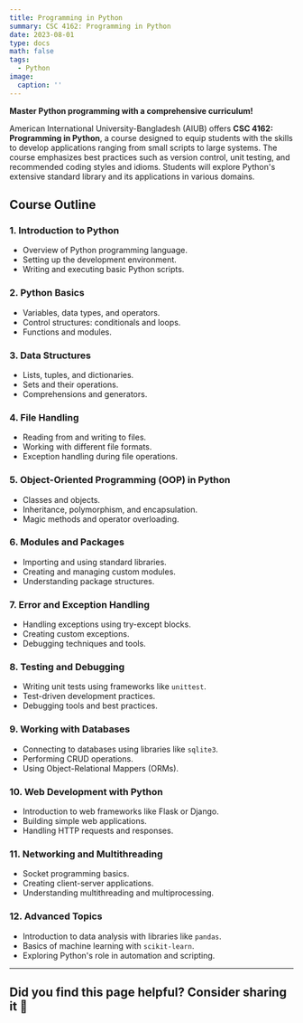 ```yaml
---
title: Programming in Python
summary: CSC 4162: Programming in Python
date: 2023-08-01
type: docs
math: false
tags:
  - Python
image:
  caption: ''
---
```


**Master Python programming with a comprehensive curriculum!**

American International University-Bangladesh (AIUB) offers **CSC 4162: Programming in Python**, a course designed to equip students with the skills to develop applications ranging from small scripts to large systems. The course emphasizes best practices such as version control, unit testing, and recommended coding styles and idioms. Students will explore Python's extensive standard library and its applications in various domains.
## Course Outline

### **1. Introduction to Python**
- Overview of Python programming language.
- Setting up the development environment.
- Writing and executing basic Python scripts.

### **2. Python Basics**
- Variables, data types, and operators.
- Control structures: conditionals and loops.
- Functions and modules.

### **3. Data Structures**
- Lists, tuples, and dictionaries.
- Sets and their operations.
- Comprehensions and generators.

### **4. File Handling**
- Reading from and writing to files.
- Working with different file formats.
- Exception handling during file operations.

### **5. Object-Oriented Programming (OOP) in Python**
- Classes and objects.
- Inheritance, polymorphism, and encapsulation.
- Magic methods and operator overloading.

### **6. Modules and Packages**
- Importing and using standard libraries.
- Creating and managing custom modules.
- Understanding package structures.

### **7. Error and Exception Handling**
- Handling exceptions using try-except blocks.
- Creating custom exceptions.
- Debugging techniques and tools.

### **8. Testing and Debugging**
- Writing unit tests using frameworks like `unittest`.
- Test-driven development practices.
- Debugging tools and best practices.

### **9. Working with Databases**
- Connecting to databases using libraries like `sqlite3`.
- Performing CRUD operations.
- Using Object-Relational Mappers (ORMs).

### **10. Web Development with Python**
- Introduction to web frameworks like Flask or Django.
- Building simple web applications.
- Handling HTTP requests and responses.

### **11. Networking and Multithreading**
- Socket programming basics.
- Creating client-server applications.
- Understanding multithreading and multiprocessing.

### **12. Advanced Topics**
- Introduction to data analysis with libraries like `pandas`.
- Basics of machine learning with `scikit-learn`.
- Exploring Python's role in automation and scripting.

---

## Did you find this page helpful? Consider sharing it 🙌